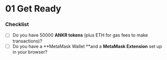 # 01 Get Ready

### Checklist

* [ ] Do you have 50000 **ANKR tokens** (plus ETH for gas fees to make transactions)?
* [ ] Do you have a **MetaMask Wallet **and a **MetaMask Extension** set up in your browser?
